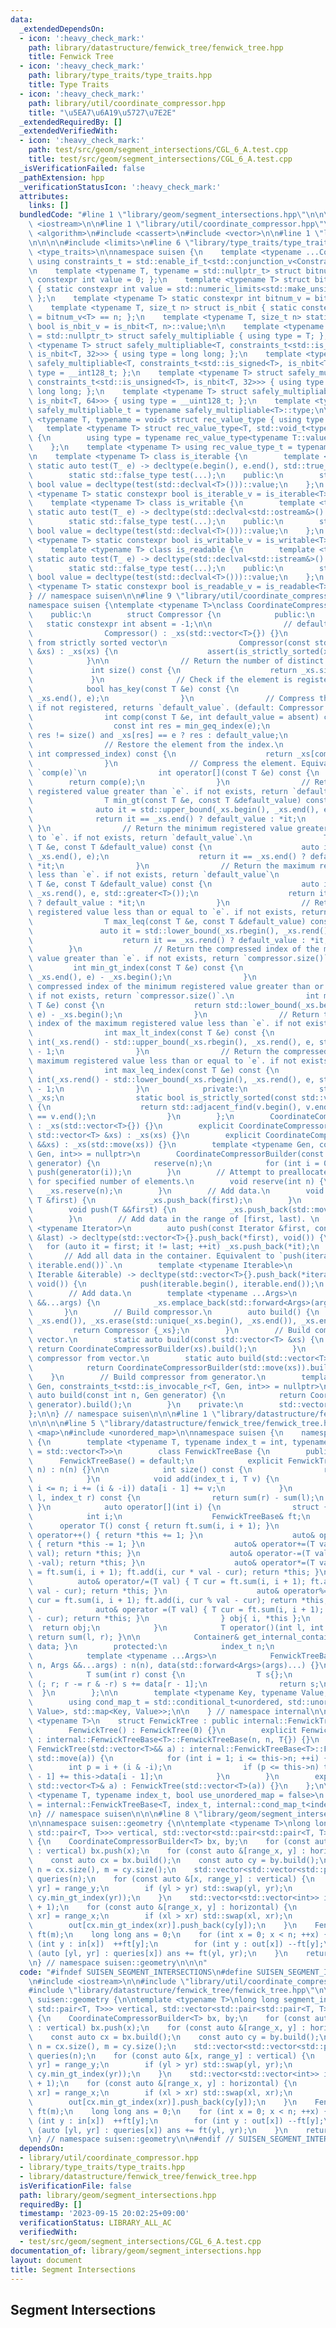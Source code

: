 ```yaml
---
data:
  _extendedDependsOn:
  - icon: ':heavy_check_mark:'
    path: library/datastructure/fenwick_tree/fenwick_tree.hpp
    title: Fenwick Tree
  - icon: ':heavy_check_mark:'
    path: library/type_traits/type_traits.hpp
    title: Type Traits
  - icon: ':heavy_check_mark:'
    path: library/util/coordinate_compressor.hpp
    title: "\u5EA7\u6A19\u5727\u7E2E"
  _extendedRequiredBy: []
  _extendedVerifiedWith:
  - icon: ':heavy_check_mark:'
    path: test/src/geom/segment_intersections/CGL_6_A.test.cpp
    title: test/src/geom/segment_intersections/CGL_6_A.test.cpp
  _isVerificationFailed: false
  _pathExtension: hpp
  _verificationStatusIcon: ':heavy_check_mark:'
  attributes:
    links: []
  bundledCode: "#line 1 \"library/geom/segment_intersections.hpp\"\n\n\n\n#include\
    \ <iostream>\n\n#line 1 \"library/util/coordinate_compressor.hpp\"\n\n\n\n#include\
    \ <algorithm>\n#include <cassert>\n#include <vector>\n\n#line 1 \"library/type_traits/type_traits.hpp\"\
    \n\n\n\n#include <limits>\n#line 6 \"library/type_traits/type_traits.hpp\"\n#include\
    \ <type_traits>\n\nnamespace suisen {\n    template <typename ...Constraints>\
    \ using constraints_t = std::enable_if_t<std::conjunction_v<Constraints...>, std::nullptr_t>;\n\
    \n    template <typename T, typename = std::nullptr_t> struct bitnum { static\
    \ constexpr int value = 0; };\n    template <typename T> struct bitnum<T, constraints_t<std::is_integral<T>>>\
    \ { static constexpr int value = std::numeric_limits<std::make_unsigned_t<T>>::digits;\
    \ };\n    template <typename T> static constexpr int bitnum_v = bitnum<T>::value;\n\
    \    template <typename T, size_t n> struct is_nbit { static constexpr bool value\
    \ = bitnum_v<T> == n; };\n    template <typename T, size_t n> static constexpr\
    \ bool is_nbit_v = is_nbit<T, n>::value;\n\n    template <typename T, typename\
    \ = std::nullptr_t> struct safely_multipliable { using type = T; };\n    template\
    \ <typename T> struct safely_multipliable<T, constraints_t<std::is_signed<T>,\
    \ is_nbit<T, 32>>> { using type = long long; };\n    template <typename T> struct\
    \ safely_multipliable<T, constraints_t<std::is_signed<T>, is_nbit<T, 64>>> { using\
    \ type = __int128_t; };\n    template <typename T> struct safely_multipliable<T,\
    \ constraints_t<std::is_unsigned<T>, is_nbit<T, 32>>> { using type = unsigned\
    \ long long; };\n    template <typename T> struct safely_multipliable<T, constraints_t<std::is_unsigned<T>,\
    \ is_nbit<T, 64>>> { using type = __uint128_t; };\n    template <typename T> using\
    \ safely_multipliable_t = typename safely_multipliable<T>::type;\n\n    template\
    \ <typename T, typename = void> struct rec_value_type { using type = T; };\n \
    \   template <typename T> struct rec_value_type<T, std::void_t<typename T::value_type>>\
    \ {\n        using type = typename rec_value_type<typename T::value_type>::type;\n\
    \    };\n    template <typename T> using rec_value_type_t = typename rec_value_type<T>::type;\n\
    \n    template <typename T> class is_iterable {\n        template <typename T_>\
    \ static auto test(T_ e) -> decltype(e.begin(), e.end(), std::true_type{});\n\
    \        static std::false_type test(...);\n    public:\n        static constexpr\
    \ bool value = decltype(test(std::declval<T>()))::value;\n    };\n    template\
    \ <typename T> static constexpr bool is_iterable_v = is_iterable<T>::value;\n\
    \    template <typename T> class is_writable {\n        template <typename T_>\
    \ static auto test(T_ e) -> decltype(std::declval<std::ostream&>() << e, std::true_type{});\n\
    \        static std::false_type test(...);\n    public:\n        static constexpr\
    \ bool value = decltype(test(std::declval<T>()))::value;\n    };\n    template\
    \ <typename T> static constexpr bool is_writable_v = is_writable<T>::value;\n\
    \    template <typename T> class is_readable {\n        template <typename T_>\
    \ static auto test(T_ e) -> decltype(std::declval<std::istream&>() >> e, std::true_type{});\n\
    \        static std::false_type test(...);\n    public:\n        static constexpr\
    \ bool value = decltype(test(std::declval<T>()))::value;\n    };\n    template\
    \ <typename T> static constexpr bool is_readable_v = is_readable<T>::value;\n\
    } // namespace suisen\n\n#line 9 \"library/util/coordinate_compressor.hpp\"\n\n\
    namespace suisen {\ntemplate <typename T>\nclass CoordinateCompressorBuilder {\n\
    \    public:\n        struct Compressor {\n            public:\n             \
    \   static constexpr int absent = -1;\n\n                // default constructor\n\
    \                Compressor() : _xs(std::vector<T>{}) {}\n                // Construct\
    \ from strictly sorted vector\n                Compressor(const std::vector<T>\
    \ &xs) : _xs(xs) {\n                    assert(is_strictly_sorted(xs));\n    \
    \            }\n\n                // Return the number of distinct keys.\n   \
    \             int size() const {\n                    return _xs.size();\n   \
    \             }\n                // Check if the element is registered.\n    \
    \            bool has_key(const T &e) const {\n                    return std::binary_search(_xs.begin(),\
    \ _xs.end(), e);\n                }\n                // Compress the element.\
    \ if not registered, returns `default_value`. (default: Compressor::absent)\n\
    \                int comp(const T &e, int default_value = absent) const {\n  \
    \                  const int res = min_geq_index(e);\n                    return\
    \ res != size() and _xs[res] == e ? res : default_value;\n                }\n\
    \                // Restore the element from the index.\n                T decomp(const\
    \ int compressed_index) const {\n                    return _xs[compressed_index];\n\
    \                }\n                // Compress the element. Equivalent to call\
    \ `comp(e)`\n                int operator[](const T &e) const {\n            \
    \        return comp(e);\n                }\n                // Return the minimum\
    \ registered value greater than `e`. if not exists, return `default_value`.\n\
    \                T min_gt(const T &e, const T &default_value) const {\n      \
    \              auto it = std::upper_bound(_xs.begin(), _xs.end(), e);\n      \
    \              return it == _xs.end() ? default_value : *it;\n               \
    \ }\n                // Return the minimum registered value greater than or equal\
    \ to `e`. if not exists, return `default_value`.\n                T min_geq(const\
    \ T &e, const T &default_value) const {\n                    auto it = std::lower_bound(_xs.begin(),\
    \ _xs.end(), e);\n                    return it == _xs.end() ? default_value :\
    \ *it;\n                }\n                // Return the maximum registered value\
    \ less than `e`. if not exists, return `default_value`\n                T max_lt(const\
    \ T &e, const T &default_value) const {\n                    auto it = std::upper_bound(_xs.rbegin(),\
    \ _xs.rend(), e, std::greater<T>());\n                    return it == _xs.rend()\
    \ ? default_value : *it;\n                }\n                // Return the maximum\
    \ registered value less than or equal to `e`. if not exists, return `default_value`\n\
    \                T max_leq(const T &e, const T &default_value) const {\n     \
    \               auto it = std::lower_bound(_xs.rbegin(), _xs.rend(), e, std::greater<T>());\n\
    \                    return it == _xs.rend() ? default_value : *it;\n        \
    \        }\n                // Return the compressed index of the minimum registered\
    \ value greater than `e`. if not exists, return `compressor.size()`.\n       \
    \         int min_gt_index(const T &e) const {\n                    return std::upper_bound(_xs.begin(),\
    \ _xs.end(), e) - _xs.begin();\n                }\n                // Return the\
    \ compressed index of the minimum registered value greater than or equal to `e`.\
    \ if not exists, return `compressor.size()`.\n                int min_geq_index(const\
    \ T &e) const {\n                    return std::lower_bound(_xs.begin(), _xs.end(),\
    \ e) - _xs.begin();\n                }\n                // Return the compressed\
    \ index of the maximum registered value less than `e`. if not exists, return -1.\n\
    \                int max_lt_index(const T &e) const {\n                    return\
    \ int(_xs.rend() - std::upper_bound(_xs.rbegin(), _xs.rend(), e, std::greater<T>()))\
    \ - 1;\n                }\n                // Return the compressed index of the\
    \ maximum registered value less than or equal to `e`. if not exists, return -1.\n\
    \                int max_leq_index(const T &e) const {\n                    return\
    \ int(_xs.rend() - std::lower_bound(_xs.rbegin(), _xs.rend(), e, std::greater<T>()))\
    \ - 1;\n                }\n            private:\n                std::vector<T>\
    \ _xs;\n                static bool is_strictly_sorted(const std::vector<T> &v)\
    \ {\n                    return std::adjacent_find(v.begin(), v.end(), std::greater_equal<T>())\
    \ == v.end();\n                }\n        };\n        CoordinateCompressorBuilder()\
    \ : _xs(std::vector<T>{}) {}\n        explicit CoordinateCompressorBuilder(const\
    \ std::vector<T> &xs) : _xs(xs) {}\n        explicit CoordinateCompressorBuilder(std::vector<T>\
    \ &&xs) : _xs(std::move(xs)) {}\n        template <typename Gen, constraints_t<std::is_invocable_r<T,\
    \ Gen, int>> = nullptr>\n        CoordinateCompressorBuilder(const int n, Gen\
    \ generator) {\n            reserve(n);\n            for (int i = 0; i < n; ++i)\
    \ push(generator(i));\n        }\n        // Attempt to preallocate enough memory\
    \ for specified number of elements.\n        void reserve(int n) {\n         \
    \   _xs.reserve(n);\n        }\n        // Add data.\n        void push(const\
    \ T &first) {\n            _xs.push_back(first);\n        }\n        // Add data.\n\
    \        void push(T &&first) {\n            _xs.push_back(std::move(first));\n\
    \        }\n        // Add data in the range of [first, last). \n        template\
    \ <typename Iterator>\n        auto push(const Iterator &first, const Iterator\
    \ &last) -> decltype(std::vector<T>{}.push_back(*first), void()) {\n         \
    \   for (auto it = first; it != last; ++it) _xs.push_back(*it);\n        }\n \
    \       // Add all data in the container. Equivalent to `push(iterable.begin(),\
    \ iterable.end())`.\n        template <typename Iterable>\n        auto push(const\
    \ Iterable &iterable) -> decltype(std::vector<T>{}.push_back(*iterable.begin()),\
    \ void()) {\n            push(iterable.begin(), iterable.end());\n        }\n\
    \        // Add data.\n        template <typename ...Args>\n        void emplace(Args\
    \ &&...args) {\n            _xs.emplace_back(std::forward<Args>(args)...);\n \
    \       }\n        // Build compressor.\n        auto build() {\n            std::sort(_xs.begin(),\
    \ _xs.end()), _xs.erase(std::unique(_xs.begin(), _xs.end()), _xs.end());\n   \
    \         return Compressor {_xs};\n        }\n        // Build compressor from\
    \ vector.\n        static auto build(const std::vector<T> &xs) {\n           \
    \ return CoordinateCompressorBuilder(xs).build();\n        }\n        // Build\
    \ compressor from vector.\n        static auto build(std::vector<T> &&xs) {\n\
    \            return CoordinateCompressorBuilder(std::move(xs)).build();\n    \
    \    }\n        // Build compressor from generator.\n        template <typename\
    \ Gen, constraints_t<std::is_invocable_r<T, Gen, int>> = nullptr>\n        static\
    \ auto build(const int n, Gen generator) {\n            return CoordinateCompressorBuilder<T>(n,\
    \ generator).build();\n        }\n    private:\n        std::vector<T> _xs;\n\
    };\n\n} // namespace suisen\n\n\n#line 1 \"library/datastructure/fenwick_tree/fenwick_tree.hpp\"\
    \n\n\n\n#line 5 \"library/datastructure/fenwick_tree/fenwick_tree.hpp\"\n#include\
    \ <map>\n#include <unordered_map>\n\nnamespace suisen {\n    namespace internal\
    \ {\n        template <typename T, typename index_t = int, typename Container\
    \ = std::vector<T>>\n        class FenwickTreeBase {\n        public:\n      \
    \      FenwickTreeBase() = default;\n            explicit FenwickTreeBase(index_t\
    \ n) : n(n) {}\n\n            int size() const {\n                return n;\n\
    \            }\n            void add(index_t i, T v) {\n                for (++i;\
    \ i <= n; i += (i & -i)) data[i - 1] += v;\n            }\n            T sum(index_t\
    \ l, index_t r) const {\n                return sum(r) - sum(l);\n           \
    \ }\n            auto operator[](int i) {\n                struct {\n        \
    \            int i;\n                    FenwickTreeBase& ft;\n              \
    \      operator T() const { return ft.sum(i, i + 1); }\n                    auto&\
    \ operator++() { return *this += 1; }\n                    auto& operator--()\
    \ { return *this -= 1; }\n                    auto& operator+=(T val) { ft.add(i,\
    \ val); return *this; }\n                    auto& operator-=(T val) { ft.add(i,\
    \ -val); return *this; }\n                    auto& operator*=(T val) { T cur\
    \ = ft.sum(i, i + 1); ft.add(i, cur * val - cur); return *this; }\n          \
    \          auto& operator/=(T val) { T cur = ft.sum(i, i + 1); ft.add(i, cur /\
    \ val - cur); return *this; }\n                    auto& operator%=(T val) { T\
    \ cur = ft.sum(i, i + 1); ft.add(i, cur % val - cur); return *this; }\n      \
    \              auto& operator =(T val) { T cur = ft.sum(i, i + 1); ft.add(i, val\
    \ - cur); return *this; }\n                } obj{ i, *this };\n              \
    \  return obj;\n            }\n            T operator()(int l, int r) const {\
    \ return sum(l, r); }\n\n            Container& get_internal_container() { return\
    \ data; }\n        protected:\n            index_t n;\n            Container data;\n\
    \            template <typename ...Args>\n            FenwickTreeBase(index_t\
    \ n, Args &&...args) : n(n), data(std::forward<Args>(args)...) {}\n        private:\n\
    \            T sum(int r) const {\n                T s{};\n                for\
    \ (; r; r -= r & -r) s += data[r - 1];\n                return s;\n          \
    \  }\n        };\n\n        template <typename Key, typename Value, bool unordered>\n\
    \        using cond_map_t = std::conditional_t<unordered, std::unordered_map<Key,\
    \ Value>, std::map<Key, Value>>;\n\n    } // namespace internal\n\n    template\
    \ <typename T>\n    struct FenwickTree : public internal::FenwickTreeBase<T> {\n\
    \        FenwickTree() : FenwickTree(0) {}\n        explicit FenwickTree(int n)\
    \ : internal::FenwickTreeBase<T>::FenwickTreeBase(n, n, T{}) {}\n        explicit\
    \ FenwickTree(std::vector<T>&& a) : internal::FenwickTreeBase<T>::FenwickTreeBase(a.size(),\
    \ std::move(a)) {\n            for (int i = 1; i <= this->n; ++i) {\n        \
    \        int p = i + (i & -i);\n                if (p <= this->n) this->data[p\
    \ - 1] += this->data[i - 1];\n            }\n        }\n        explicit FenwickTree(const\
    \ std::vector<T>& a) : FenwickTree(std::vector<T>(a)) {}\n    };\n\n    template\
    \ <typename T, typename index_t, bool use_unordered_map = false>\n    using MapFenwickTree\
    \ = internal::FenwickTreeBase<T, index_t, internal::cond_map_t<index_t, T, use_unordered_map>>;\n\
    \n} // namespace suisen\n\n\n#line 8 \"library/geom/segment_intersections.hpp\"\
    \n\nnamespace suisen::geometry {\n\ntemplate <typename T>\nlong long segment_intersections(std::vector<std::pair<T,\
    \ std::pair<T, T>>> vertical, std::vector<std::pair<std::pair<T, T>, T>> horizontal)\
    \ {\n    CoordinateCompressorBuilder<T> bx, by;\n    for (const auto &[x, range_y]\
    \ : vertical) bx.push(x);\n    for (const auto &[range_x, y] : horizontal) by.push(y);\n\
    \    const auto cx = bx.build();\n    const auto cy = by.build();\n    const int\
    \ n = cx.size(), m = cy.size();\n    std::vector<std::vector<std::pair<int, int>>>\
    \ queries(n);\n    for (const auto &[x, range_y] : vertical) {\n        auto [yl,\
    \ yr] = range_y;\n        if (yl > yr) std::swap(yl, yr);\n        queries[cx[x]].emplace_back(cy.min_geq_index(yl),\
    \ cy.min_gt_index(yr));\n    }\n    std::vector<std::vector<int>> in(n + 1), out(n\
    \ + 1);\n    for (const auto &[range_x, y] : horizontal) {\n        auto [xl,\
    \ xr] = range_x;\n        if (xl > xr) std::swap(xl, xr);\n        in[cx.min_geq_index(xl)].push_back(cy[y]);\n\
    \        out[cx.min_gt_index(xr)].push_back(cy[y]);\n    }\n    FenwickTree<int>\
    \ ft(m);\n    long long ans = 0;\n    for (int x = 0; x < n; ++x) {\n        for\
    \ (int y : in[x])  ++ft[y];\n        for (int y : out[x]) --ft[y];\n        for\
    \ (auto [yl, yr] : queries[x]) ans += ft(yl, yr);\n    }\n    return ans;\n}\n\
    \n} // namespace suisen::geometry\n\n\n"
  code: "#ifndef SUISEN_SEGMENT_INTERSECTIONS\n#define SUISEN_SEGMENT_INTERSECTIONS\n\
    \n#include <iostream>\n\n#include \"library/util/coordinate_compressor.hpp\"\n\
    #include \"library/datastructure/fenwick_tree/fenwick_tree.hpp\"\n\nnamespace\
    \ suisen::geometry {\n\ntemplate <typename T>\nlong long segment_intersections(std::vector<std::pair<T,\
    \ std::pair<T, T>>> vertical, std::vector<std::pair<std::pair<T, T>, T>> horizontal)\
    \ {\n    CoordinateCompressorBuilder<T> bx, by;\n    for (const auto &[x, range_y]\
    \ : vertical) bx.push(x);\n    for (const auto &[range_x, y] : horizontal) by.push(y);\n\
    \    const auto cx = bx.build();\n    const auto cy = by.build();\n    const int\
    \ n = cx.size(), m = cy.size();\n    std::vector<std::vector<std::pair<int, int>>>\
    \ queries(n);\n    for (const auto &[x, range_y] : vertical) {\n        auto [yl,\
    \ yr] = range_y;\n        if (yl > yr) std::swap(yl, yr);\n        queries[cx[x]].emplace_back(cy.min_geq_index(yl),\
    \ cy.min_gt_index(yr));\n    }\n    std::vector<std::vector<int>> in(n + 1), out(n\
    \ + 1);\n    for (const auto &[range_x, y] : horizontal) {\n        auto [xl,\
    \ xr] = range_x;\n        if (xl > xr) std::swap(xl, xr);\n        in[cx.min_geq_index(xl)].push_back(cy[y]);\n\
    \        out[cx.min_gt_index(xr)].push_back(cy[y]);\n    }\n    FenwickTree<int>\
    \ ft(m);\n    long long ans = 0;\n    for (int x = 0; x < n; ++x) {\n        for\
    \ (int y : in[x])  ++ft[y];\n        for (int y : out[x]) --ft[y];\n        for\
    \ (auto [yl, yr] : queries[x]) ans += ft(yl, yr);\n    }\n    return ans;\n}\n\
    \n} // namespace suisen::geometry\n\n#endif // SUISEN_SEGMENT_INTERSECTIONS\n"
  dependsOn:
  - library/util/coordinate_compressor.hpp
  - library/type_traits/type_traits.hpp
  - library/datastructure/fenwick_tree/fenwick_tree.hpp
  isVerificationFile: false
  path: library/geom/segment_intersections.hpp
  requiredBy: []
  timestamp: '2023-09-15 20:02:25+09:00'
  verificationStatus: LIBRARY_ALL_AC
  verifiedWith:
  - test/src/geom/segment_intersections/CGL_6_A.test.cpp
documentation_of: library/geom/segment_intersections.hpp
layout: document
title: Segment Intersections
---
```

## Segment Intersections